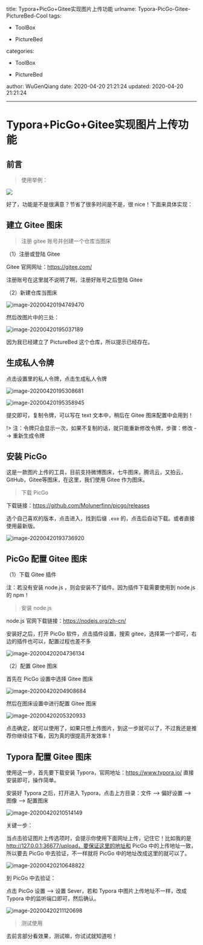 title: Typora+PicGo+Gitee实现图片上传功能
urlname: Typora-PicGo-Gitee-PictureBed-Cool
tags:

  - ToolBox

  - PictureBed
    
categories:
    
  - ToolBox

  - PictureBed

author: WuGenQiang
date: 2020-04-20 21:21:24
updated: 2020-04-20 21:21:24

---

# Typora+PicGo+Gitee实现图片上传功能

## 前言

> 使用举例：

![](https://gitee.com/wugenqiang/PictureBed/raw/master/CS-Notes/20200420192754.gif)

好了，功能是不是很满意？节省了很多时间是不是，很 nice！下面来具体实现：

## 建立 Gitee 图床

> 注册 gitee 账号并创建一个仓库当图床

（1）注册或登陆 Gitee

Gitee 官网网址：https://gitee.com/

注册账号在这里就不说明了啊，注册好账号之后登陆 Gitee

（2）新建仓库当图床

![image-20200420194749470](https://gitee.com/wugenqiang/PictureBed/raw/master/CS-Notes/20200420194750.png)

然后改图片中的三处：

![image-20200420195037189](https://gitee.com/wugenqiang/PictureBed/raw/master/CS-Notes/20200420195038.png)

因为我已经建立了 PictureBed 这个仓库，所以提示已经存在。

## 生成私人令牌

点击设置里的私人令牌，点击生成私人令牌

![image-20200420195308681](https://gitee.com/wugenqiang/PictureBed/raw/master/CS-Notes/20200420195310.png)

![image-20200420195358945](https://gitee.com/wugenqiang/PictureBed/raw/master/CS-Notes/20200420195400.png)

提交即可，复制令牌，可以写在 text 文本中，稍后在 Gitee 图床配置中会用到！

!> 注：令牌只会显示一次，如果不复制的话，就只能重新修改令牌，步骤：修改 --> 重新生成令牌

## 安装 PicGo

这是一款图片上传的工具，目前支持微博图床，七牛图床，腾讯云，又拍云，GitHub，Gitee等图床，在这里，我们使用 Gitee 作为图床。

> 下载 PicGo

下载链接：https://github.com/Molunerfinn/picgo/releases

选个自己喜欢的版本，点击进入，找到后缀 `.exe` 的，点击后自动下载。或者直接使用最新版。

![image-20200420193736920](https://gitee.com/wugenqiang/PictureBed/raw/master/CS-Notes/20200420193738.png)

## PicGo 配置 Gitee 图床

（1）下载 Gitee 插件

注：若没有安装 node.js ，则会安装不了插件。因为插件下载需要使用到 node.js 的 npm！

> 安装 node.js

node.js 官网下载链接：https://nodejs.org/zh-cn/

安装好之后，打开 PicGo 软件，点击插件设置，搜索 gitee，选择第一个即可，右边的插件也可以，配置过程也差不多

![image-20200420204736134](https://gitee.com/wugenqiang/PictureBed/raw/master/CS-Notes/20200420204737.png)

（2）配置 Gitee 图床

首先在 PicGo 设置中选择 Gitee 图床

![image-20200420204908684](https://gitee.com/wugenqiang/PictureBed/raw/master/CS-Notes/20200420204910.png)

然后在图床设置中进行配置 Gitee 图床

![image-20200420205320933](https://gitee.com/wugenqiang/PictureBed/raw/master/CS-Notes/20200420205322.png)

点击确定，就可以使用了，如果只想上传图片，到这一步就可以了，不过我还是推荐你继续往下看，因为真的很提高开发效率！

## Typora 配置 Gitee 图床

使用这一步，首先要下载安装 Typora，官网地址：https://www.typora.io/ 直接安装即可，操作简单。

安装好 Typora 之后，打开进入 Typora，点击上方目录：文件 --> 偏好设置  -->  图像 --> 配置图床

![image-20200420210514149](https://gitee.com/wugenqiang/PictureBed/raw/master/CS-Notes/20200420210515.png)

关键一步：

当点击验证图片上传选项时，会提示你使用下面网址上传，记住它！比如我的是 http://127.0.0.1:36677/upload，要保证这里的地址和 PicGo 中的上传地址一致，所以要去 PicGo 中去验证，不一样就将 PicGo 中的地址改成这里的就可以了。

![image-20200420210648822](https://gitee.com/wugenqiang/PictureBed/raw/master/CS-Notes/20200420210650.png)

到 PicGo 中去验证：

点击 PicGo 设置 --> 设置 Sever，若和 Typora 中图片上传地址不一样，改成 Typora 中的监听端口即可，然后确认。

![image-20200420211120698](https://gitee.com/wugenqiang/PictureBed/raw/master/CS-Notes/20200420211122.png)

> 测试使用

去前言部分看效果，测试嘛，你试试就知道啦！